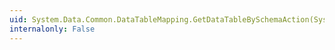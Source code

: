 ```yaml
---
uid: System.Data.Common.DataTableMapping.GetDataTableBySchemaAction(System.Data.DataSet,System.Data.MissingSchemaAction)
internalonly: False
---
```

